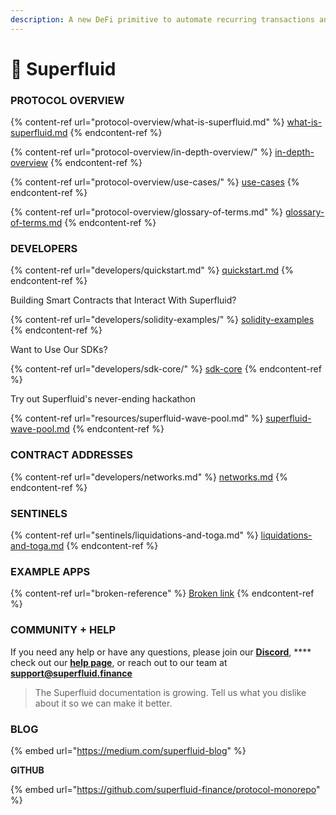```yaml
---
description: A new DeFi primitive to automate recurring transactions and monetize Web3
---
```


# 🌊 Superfluid

### PROTOCOL OVERVIEW

{% content-ref url="protocol-overview/what-is-superfluid.md" %}
[what-is-superfluid.md](protocol-overview/what-is-superfluid.md)
{% endcontent-ref %}

{% content-ref url="protocol-overview/in-depth-overview/" %}
[in-depth-overview](protocol-overview/in-depth-overview/)
{% endcontent-ref %}

{% content-ref url="protocol-overview/use-cases/" %}
[use-cases](protocol-overview/use-cases/)
{% endcontent-ref %}

{% content-ref url="protocol-overview/glossary-of-terms.md" %}
[glossary-of-terms.md](protocol-overview/glossary-of-terms.md)
{% endcontent-ref %}

### DEVELOPERS

{% content-ref url="developers/quickstart.md" %}
[quickstart.md](developers/quickstart.md)
{% endcontent-ref %}

Building Smart Contracts that Interact With Superfluid?

{% content-ref url="developers/solidity-examples/" %}
[solidity-examples](developers/solidity-examples/)
{% endcontent-ref %}

Want to Use Our SDKs?

{% content-ref url="developers/sdk-core/" %}
[sdk-core](developers/sdk-core/)
{% endcontent-ref %}

Try out Superfluid's never-ending hackathon

{% content-ref url="resources/superfluid-wave-pool.md" %}
[superfluid-wave-pool.md](resources/superfluid-wave-pool.md)
{% endcontent-ref %}

### CONTRACT ADDRESSES

{% content-ref url="developers/networks.md" %}
[networks.md](developers/networks.md)
{% endcontent-ref %}

### SENTINELS

{% content-ref url="sentinels/liquidations-and-toga.md" %}
[liquidations-and-toga.md](sentinels/liquidations-and-toga.md)
{% endcontent-ref %}

### EXAMPLE APPS

{% content-ref url="broken-reference" %}
[Broken link](broken-reference)
{% endcontent-ref %}

### COMMUNITY + HELP

If you need any help or have any questions, please join our [**Discord**](http://discord.superfluid.finance/), \*\*\*\* check out our [**help page**](http://help.superfluid.finance/), or reach out to our team at **support@superfluid.finance**

> The Superfluid documentation is growing. Tell us what you dislike about it so we can make it better.

### **BLOG**

{% embed url="https://medium.com/superfluid-blog" %}

**GITHUB**

{% embed url="https://github.com/superfluid-finance/protocol-monorepo" %}
